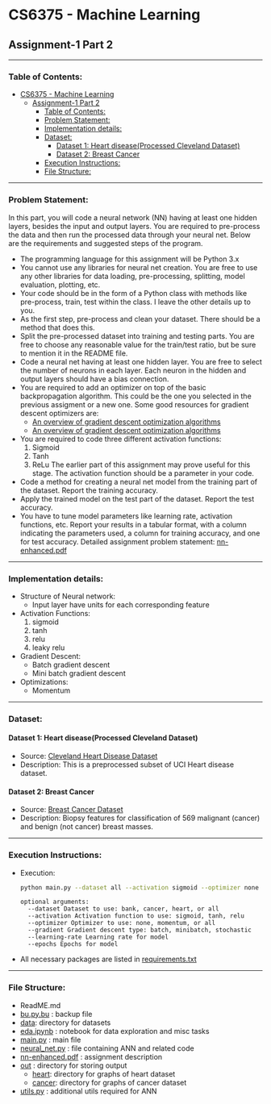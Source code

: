 # CS6375 - Machine Learning
## Assignment-1 Part 2
___
### Table of Contents:
<!-- TOC -->
* [CS6375 - Machine Learning](#cs6375---machine-learning)
  * [Assignment-1 Part 2](#assignment-1-part-2)
    * [Table of Contents:](#table-of-contents)
    * [Problem Statement:](#problem-statement)
    * [Implementation details:](#implementation-details)
    * [Dataset:](#dataset-)
      * [Dataset 1: Heart disease(Processed Cleveland Dataset)](#dataset-1-heart-diseaseprocessed-cleveland-dataset)
      * [Dataset 2: Breast Cancer](#dataset-2-breast-cancer)
    * [Execution Instructions:](#execution-instructions)
    * [File Structure:](#file-structure)
<!-- TOC -->
___
### Problem Statement:
In this part, you will code a neural network (NN) having at least one hidden layers, besides the input and output layers. You are required to pre-process the data and then run the processed data through your neural net. Below are the requirements and suggested steps of the program.

- The programming language for this assignment will be Python 3.x
- You cannot use any libraries for neural net creation. You are free to use any other libraries for data loading, pre-processing, splitting, model evaluation, plotting, etc.
- Your code should be in the form of a Python class with methods like pre-process, train, test within the class. I leave the other details up to you.
- As the first step, pre-process and clean your dataset. There should be a method that does this.
- Split the pre-processed dataset into training and testing parts. You are free to choose any reasonable value for the train/test ratio, but be sure to mention it in the README file.
- Code a neural net having at least one hidden layer. You are free to select the number of neurons in each layer. Each neuron in the hidden and output layers should have a bias connection.
- You are required to add an optimizer on top of the basic backpropagation
algorithm. This could be the one you selected in the previous assigment
or a new one. Some good resources for gradient descent optimizers are: 
  - [An overview of gradient descent optimization algorithms](https://arxiv.org/pdf/1609.04747.pdf)
  - [An overview of gradient descent optimization algorithms](https://ruder.io/optimizing-gradient-descent/)
- You are required to code three different activation functions:
  1. Sigmoid 
  2. Tanh
  3. ReLu
  The earlier part of this assignment may prove useful for this stage. The activation function should be a parameter in your code.
- Code a method for creating a neural net model from the training part of the dataset. Report the training accuracy.
- Apply the trained model on the test part of the dataset. Report the test accuracy.
- You have to tune model parameters like learning rate, activation functions, etc. Report your results in a tabular format, with a column indicating the parameters used, a column for training accuracy, and one for test accuracy.
Detailed assignment problem statement: [nn-enhanced.pdf](nn-enhanced.pdf)
___
### Implementation details:
- Structure of Neural network:
  - Input layer have units for each corresponding feature
- Activation Functions:
  1. sigmoid
  2. tanh
  3. relu
  4. leaky relu
- Gradient Descent:
  - Batch gradient descent
  - Mini batch gradient descent
- Optimizations:
  - Momentum
___
### Dataset: 
#### Dataset 1: Heart disease(Processed Cleveland Dataset)
- Source: [Cleveland Heart Disease Dataset](https://www.kaggle.com/datasets/johnsmith88/heart-disease-dataset/data)
- Description: 
  This is a preprocessed subset of UCI Heart disease dataset.

#### Dataset 2: Breast Cancer
- Source: [Breast Cancer Dataset](https://www.kaggle.com/datasets/yasserh/breast-cancer-dataset)
- Description: 
  Biopsy features for classification of 569 malignant (cancer) and benign (not cancer) breast masses.

___
### Execution Instructions:
- Execution:
  ```bash
  python main.py --dataset all --activation sigmoid --optimizer none --gradient stochastic --learning-rate 0.01 --epochs 100
  ```
  ```
  optional arguments:
    --dataset Dataset to use: bank, cancer, heart, or all
    --activation Activation function to use: sigmoid, tanh, relu
    --optimizer Optimizer to use: none, momentum, or all
    --gradient Gradient descent type: batch, minibatch, stochastic
    --learning-rate Learning rate for model
    --epochs Epochs for model
  ```
- All necessary packages are listed in [requirements.txt](requirements.txt)  

___
### File Structure:
- ReadME.md 
- [bu.py.bu](bu.py.bu) : backup file 
- [data](data): directory for datasets 
- [eda.ipynb](eda.ipynb) : notebook for data exploration and misc tasks  
- [main.py](main.py) : main file 
- [neural_net.py](neural_net.py) : file containing ANN and related code 
- [nn-enhanced.pdf](nn-enhanced.pdf) : assignment description 
- [out](out) : directory for storing output 
  - [heart](out/heart): directory for graphs of heart dataset 
  - [cancer](out/cancer): directory for graphs of cancer dataset 
- [utils.py](utils.py) : additional utils required for ANN 
